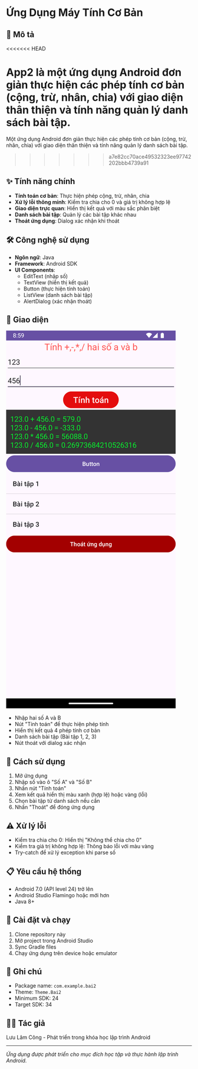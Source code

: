 # Ứng Dụng Máy Tính Cơ Bản

## 📱 Mô tả
<<<<<<< HEAD

App2 là một ứng dụng Android đơn giản thực hiện các phép tính cơ bản (cộng, trừ, nhân, chia) với giao diện thân thiện và tính năng quản lý danh sách bài tập.
=======
Một ứng dụng Android đơn giản thực hiện các phép tính cơ bản (cộng, trừ, nhân, chia) với giao diện thân thiện và tính năng quản lý danh sách bài tập.
>>>>>>> a7e82cc70ace49532323ee97742202bbb4739a91

## ✨ Tính năng chính

- **Tính toán cơ bản**: Thực hiện phép cộng, trừ, nhân, chia
- **Xử lý lỗi thông minh**: Kiểm tra chia cho 0 và giá trị không hợp lệ
- **Giao diện trực quan**: Hiển thị kết quả với màu sắc phân biệt
- **Danh sách bài tập**: Quản lý các bài tập khác nhau
- **Thoát ứng dụng**: Dialog xác nhận khi thoát

## 🛠️ Công nghệ sử dụng

- **Ngôn ngữ**: Java
- **Framework**: Android SDK
- **UI Components**:
  - EditText (nhập số)
  - TextView (hiển thị kết quả)
  - Button (thực hiện tính toán)
  - ListView (danh sách bài tập)
  - AlertDialog (xác nhận thoát)

## 📱 Giao diện

![Giao diện ứng dụng](ImagesReadme/PhepTinh.png)

- Nhập hai số A và B
- Nút "Tính toán" để thực hiện phép tính
- Hiển thị kết quả 4 phép tính cơ bản
- Danh sách bài tập (Bài tập 1, 2, 3)
- Nút thoát với dialog xác nhận

## 🚀 Cách sử dụng

1. Mở ứng dụng
2. Nhập số vào ô "Số A" và "Số B"
3. Nhấn nút "Tính toán"
4. Xem kết quả hiển thị màu xanh (hợp lệ) hoặc vàng (lỗi)
5. Chọn bài tập từ danh sách nếu cần
6. Nhấn "Thoát" để đóng ứng dụng

## ⚠️ Xử lý lỗi

- Kiểm tra chia cho 0: Hiển thị "Không thể chia cho 0"
- Kiểm tra giá trị không hợp lệ: Thông báo lỗi với màu vàng
- Try-catch để xử lý exception khi parse số

## 📋 Yêu cầu hệ thống

- Android 7.0 (API level 24) trở lên
- Android Studio Flamingo hoặc mới hơn
- Java 8+

## 🔧 Cài đặt và chạy

1. Clone repository này
2. Mở project trong Android Studio
3. Sync Gradle files
4. Chạy ứng dụng trên device hoặc emulator

## 📝 Ghi chú

- Package name: `com.example.bai2`
- Theme: `Theme.Bai2`
- Minimum SDK: 24
- Target SDK: 34

## 👨‍💻 Tác giả

Lưu Lâm Công - Phát triển trong khóa học lập trình Android

---
*Ứng dụng được phát triển cho mục đích học tập và thực hành lập trình Android.*
